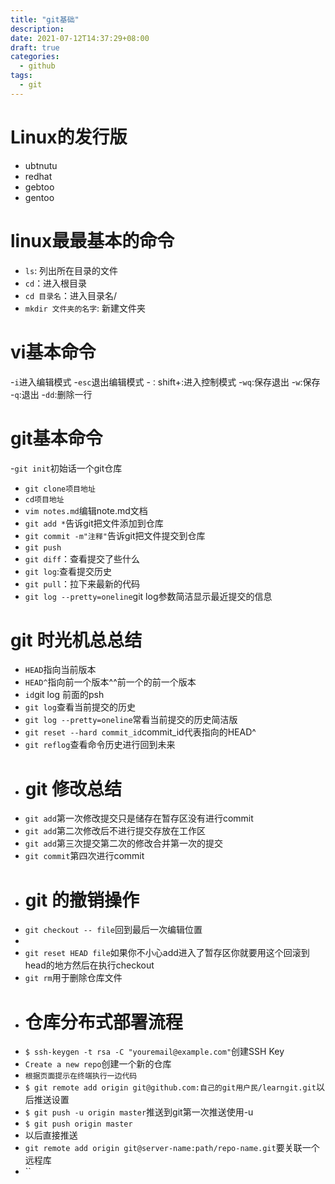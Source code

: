 ```yaml
---
title: "git基础"
description: 
date: 2021-07-12T14:37:29+08:00
draft: true
categories:
  - github
tags:
  - git
---
```



# Linux的发行版
- ubtnutu
- redhat
- gebtoo
- gentoo



# linux最最基本的命令
- `ls`: 列出所在目录的文件
- `cd`：进入根目录
- `cd 目录名`：进入目录名/
-  `mkdir 文件夹的名字`: 新建文件夹
  

# vi基本命令
-`i`进入编辑模式
-`esc`退出编辑模式
-`：`shift+:进入控制模式
-`wq`:保存退出
-`w`:保存
-`q`:退出
-`dd`:删除一行

# git基本命令
-`git init`初始话一个git仓库
- `git clone项目地址`
- `cd项目地址`
- `vim notes.md`编辑note.md文档
- `git add *`告诉git把文件添加到仓库
- `git commit -m"注释"`告诉git把文件提交到仓库
- `git push`
- `git diff`：查看提交了些什么
- `git log`:查看提交历史
- `git pull`：拉下来最新的代码
- `git log --pretty=oneline`git log参数简洁显示最近提交的信息
 
 #  git 时光机总总结
 
- `HEAD`指向当前版本
- `HEAD^`指向前一个版本^^前一个的前一个版本
- `id`git log 前面的psh
- `git log`查看当前提交的历史
- `git log --pretty=oneline`常看当前提交的历史简洁版
- `git reset --hard commit_id`commit_id代表指向的HEAD^
- `git reflog`查看命令历史进行回到未来
- # git 修改总结
- `git add`第一次修改提交只是储存在暂存区没有进行commit
- `git add`第二次修改后不进行提交存放在工作区
- `git add`第三次提交第二次的修改合并第一次的提交
- `git commit`第四次进行commit
- # git 的撤销操作
- `git checkout -- file`回到最后一次编辑位置
- 
- `git reset HEAD file`如果你不小心add进入了暂存区你就要用这个回滚到head的地方然后在执行checkout
- `git rm`用于删除仓库文件
- # 仓库分布式部署流程
- `$ ssh-keygen -t rsa -C "youremail@example.com"`创建SSH Key
- `Create a new repo`创建一个新的仓库
- `根据页面提示在终端执行一边代码`
- `$ git remote add origin git@github.com:自己的git用户民/learngit.git`以后推送设置
- `$ git push -u origin master`推送到git第一次推送使用-u
- `$ git push origin master`
- 以后直接推送
- `git remote add origin git@server-name:path/repo-name.git`要关联一个远程库
- ``